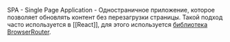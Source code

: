 SPA - Single Page Application - Одностраничное приложение, которое позволяет обновлять контент без перезагрузки страницы. Такой подход часто используется в [[React]], для этого используется [библиотека BrowserRouter](obsidian://open?vault=Web%20Dev&file=React%2FReact%20Router%2F%D0%A1%D0%BE%D0%B7%D0%B4%D0%B0%D0%BD%D0%B8%D0%B5%20%D1%80%D0%BE%D1%83%D1%82%D0%B8%D0%BD%D0%B3%D0%B0).